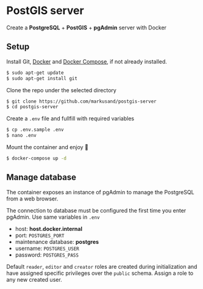 # PostGIS server
Create a **PostgreSQL** + **PostGIS** + **pgAdmin** server with Docker

## Setup
Install Git, [Docker](https://docs.docker.com/engine/install/debian/) and [Docker Compose](https://docs.docker.com/compose/install/), if not already installed.
```bash
$ sudo apt-get update
$ sudo apt-get install git
```

Clone the repo under the selected directory
```bash
$ git clone https://github.com/markusand/postgis-server
$ cd postgis-server
```

Create a `.env` file and fullfill with required variables
```bash
$ cp .env.sample .env
$ nano .env
```

Mount the container and enjoy :tada:
```bash
$ docker-compose up -d
```

## Manage database
The container exposes an instance of pgAdmin to manage the PostgreSQL from a web browser.

The connection to database must be configured the first time you enter pgAdmin. Use same variables in `.env`

- host: **host.docker.internal**
- port: `POSTGRES_PORT`
- maintenance database: **postgres**
- username: `POSTGRES_USER`
- password: `POSTGRES_PASS`

Default `reader`, `editor` and `creator` roles are created during initialization and have assigned specific privileges over the `public` schema. Assign a role to any new created user.
